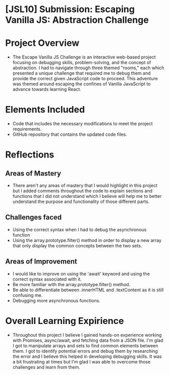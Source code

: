 # [JSL10] Submission: Escaping Vanilla JS: Abstraction Challenge

# Project Overview

- The Escape Vanilla JS Challenge is an interactive web-based project focusing on debugging skills, problem-solving, and the concept of abstraction. I had to navigate through three themed "rooms," each which presented a unique challenge that required me to debug them and provide the correct given JavaScript code to proceed. This adventure was themed around escaping the confines of Vanilla JavaScript to advance towards learning React.

# Elements Included

- Code that includes the necessary modifications to meet the project requirements.
- GitHub repository that contains the updated code files.

# Reflections

## Areas of Mastery

- There aren't any areas of mastery that I would highlight in this project but I added comments throughout the code to explain sections and functions that I did not understand which I believe will help me to better understand the purpose and functionality of those different parts.

## Challenges faced

- Using the correct syntax when I had to debug the asynchronous function
- Using the array.prototype.filter() method in order to display a new array that only display the common concepts between the two sets.

## Areas of Improvement

- I would like to improve on using the 'await' keyword and using the correct syntax associated with it.
- Be more familiar with the array.prototype.filter() method.
- Be able to differentiate between .innerHTML and .textContent as it is still confusing me.
- Debugging more asynchronous functions.

# Overall Learning Expirience

- Throughout this project I believe I gained hands-on experience working with Promises, async/await, and fetching data from a JSON file. I'm glad I got to manipulate arrays and sets to find common elements between them. I got to identify potential errors and debug them by researching the error and I believe this helped in developing debugging skills. It was a bit frustrating at times but I'm glad I was able to overcome those challenges and learn from them.
